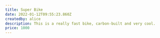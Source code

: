 ```yaml
---
title: Super Bike
date: 2022-01-12T09:55:23.860Z
createdby: alice
description: This is a really fast bike, carbon-built and very cool.
price: 1000
---
```

